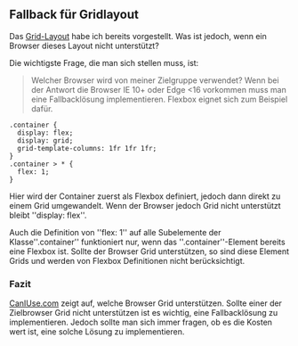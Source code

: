 ## Fallback für Gridlayout
Das [Grid-Layout](/de/artikel/ct-webdesign/2017/layout-grids-mit-css) habe ich bereits vorgestellt. Was ist jedoch, wenn ein Browser dieses Layout nicht unterstützt?


Die wichtigste Frage, die man sich stellen muss, ist:


> Welcher Browser wird von meiner Zielgruppe verwendet?
Wenn bei der Antwort die Browser IE 10+ oder Edge <16 vorkommen muss man eine Fallbacklösung implementieren. Flexbox eignet sich zum Beispiel dafür.


```
.container {
  display: flex;
  display: grid;
  grid-template-columns: 1fr 1fr 1fr;
}
.container > * {
  flex: 1;
}
```
Hier wird der Container zuerst als Flexbox definiert, jedoch dann direkt zu einem Grid umgewandelt. Wenn der Browser jedoch Grid nicht unterstützt bleibt ''display: flex''.


Auch die Definition von ''flex: 1'' auf alle Subelemente der Klasse''.container'' funktioniert nur, wenn das ''.container''-Element bereits eine Flexbox ist. Sollte der Browser Grid unterstützen, so sind diese Element Grids und werden von Flexbox Definitionen nicht berücksichtigt.


### Fazit
[CanIUse.com](https://caniuse.com/#search=grid) zeigt auf, welche Browser Grid unterstützen. Sollte einer der Zielbrowser Grid nicht unterstützen ist es wichtig, eine Fallbacklösung zu implementieren. Jedoch sollte man sich immer fragen, ob es die Kosten wert ist, eine solche Lösung zu implementieren.
